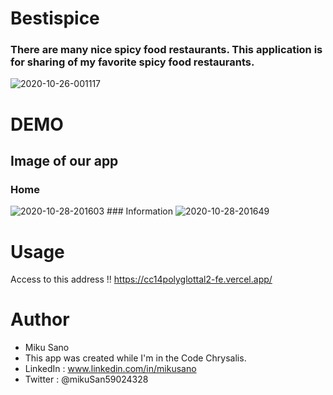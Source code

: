 # Bestispice 
 
### There are many nice spicy food restaurants. This application is for sharing of my favorite spicy food restaurants.  
<img src="https://i.ibb.co/PrczJyc/2020-10-26-001117.jpg" alt="2020-10-26-001117" border="0">
 
# DEMO
 
## Image of our app
### Home
<img src="https://i.ibb.co/nPzPNT8/2020-10-28-201603.jpg" alt="2020-10-28-201603" border="0">
### Information 
<img src="https://i.ibb.co/PQfkFqr/2020-10-28-201649.jpg" alt="2020-10-28-201649" border="0">

                                                                                          
# Usage

Access to this address !!
https://cc14polyglottal2-fe.vercel.app/
 
# Author
 
* Miku Sano 
* This app was created while I'm in the Code Chrysalis. 
* LinkedIn : www.linkedin.com/in/mikusano
* Twitter : @mikuSan59024328
 

